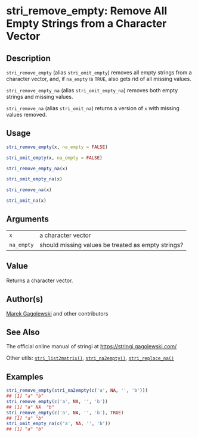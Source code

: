 # stri\_remove\_empty: Remove All Empty Strings from a Character Vector

## Description

`stri_remove_empty` (alias `stri_omit_empty`) removes all empty strings from a character vector, and, if `na_empty` is `TRUE`, also gets rid of all missing values.

`stri_remove_empty_na` (alias `stri_omit_empty_na`) removes both empty strings and missing values.

`stri_remove_na` (alias `stri_omit_na`) returns a version of `x` with missing values removed.

## Usage

```r
stri_remove_empty(x, na_empty = FALSE)

stri_omit_empty(x, na_empty = FALSE)

stri_remove_empty_na(x)

stri_omit_empty_na(x)

stri_remove_na(x)

stri_omit_na(x)
```

## Arguments

|            |                                                    |
|------------|----------------------------------------------------|
| `x`        | a character vector                                 |
| `na_empty` | should missing values be treated as empty strings? |

## Value

Returns a character vector.

## Author(s)

[Marek Gagolewski](https://www.gagolewski.com/) and other contributors

## See Also

The official online manual of <span class="pkg">stringi</span> at <https://stringi.gagolewski.com/>

Other utils: [`stri_list2matrix()`](stri_list2matrix.md), [`stri_na2empty()`](stri_na2empty.md), [`stri_replace_na()`](stri_replace_na.md)

## Examples




```r
stri_remove_empty(stri_na2empty(c('a', NA, '', 'b')))
## [1] "a" "b"
stri_remove_empty(c('a', NA, '', 'b'))
## [1] "a" NA  "b"
stri_remove_empty(c('a', NA, '', 'b'), TRUE)
## [1] "a" "b"
stri_omit_empty_na(c('a', NA, '', 'b'))
## [1] "a" "b"
```
